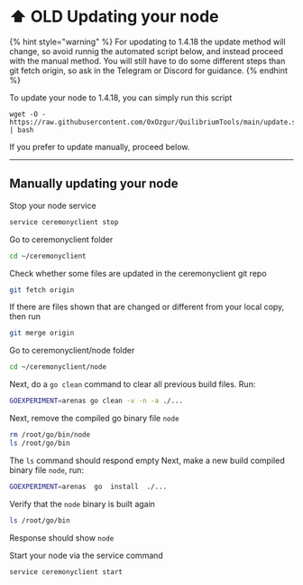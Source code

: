 # ⬆️ OLD Updating your node

{% hint style="warning" %}
For upodating to 1.4.18 the update method will change, so avoid runnig the automated script below, and instead proceed with the manual method. You will still have to do some different steps than git fetch origin, so ask in the Telegram or Discord for guidance.
{% endhint %}

To update your node to 1.4.18, you can simply run this script

```
wget -O - https://raw.githubusercontent.com/0xOzgur/QuilibriumTools/main/update.sh | bash
```

If you prefer to update manually, proceed below.

***

## Manually updating your node

Stop your node service

```bash
service ceremonyclient stop
```

Go to ceremonyclient folder

```bash
cd ~/ceremonyclient
```

Check whether some files are updated in the ceremonyclient git repo

```bash
git fetch origin
```

If there are files shown that are changed or different from your local copy, then run

```bash
git merge origin
```

Go to ceremonyclient/node folder

```bash
cd ~/ceremonyclient/node
```

Next, do a `go clean` command to clear all previous build files. Run:

```bash
GOEXPERIMENT=arenas go clean -v -n -a ./...
```

Next, remove the compiled go binary file `node`

```bash
rm /root/go/bin/node
ls /root/go/bin
```

The `ls` command should respond empty Next, make a new build compiled binary file `node`, run:

```bash
GOEXPERIMENT=arenas  go  install  ./...
```

Verify that the `node` binary is built again

```bash
ls /root/go/bin
```

Response should show `node`

Start your node via the service command

```bash
service ceremonyclient start
```
